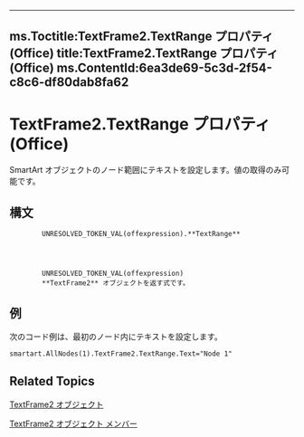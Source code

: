 

---
ms.Toctitle:TextFrame2.TextRange プロパティ (Office)
title:TextFrame2.TextRange プロパティ (Office)
ms.ContentId:6ea3de69-5c3d-2f54-c8c6-df80dab8fa62
---
# TextFrame2.TextRange プロパティ (Office)




SmartArt オブジェクトのノード範囲にテキストを設定します。値の取得のみ可能です。

## 構文

            UNRESOLVED_TOKEN_VAL(offexpression).**TextRange**




            UNRESOLVED_TOKEN_VAL(offexpression)
            **TextFrame2** オブジェクトを返す式です。



## 例
次のコード例は、最初のノード内にテキストを設定します。

```vba
smartart.AllNodes(1).TextFrame2.TextRange.Text="Node 1"
```




## Related Topics

[TextFrame2 オブジェクト](d2903007-70d4-0b98-e617-96fb2df26975.md)

[TextFrame2 オブジェクト メンバー](35130cda-066c-ba5c-b7ec-672c0746ea76.md)




